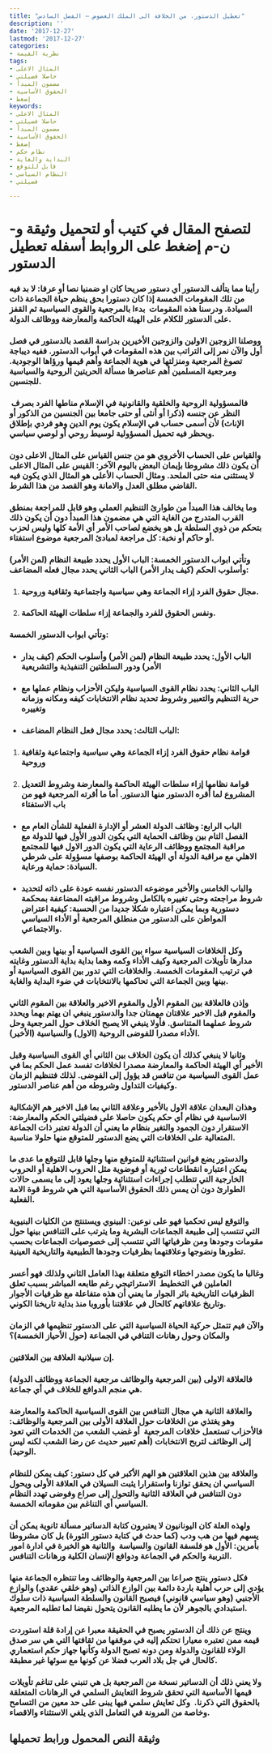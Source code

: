 ```yaml
---
title: "تعطيل الدستور، من الخلافة الى الملك العضوض – الفصل السادس"
description: ''
date: '2017-12-27'
lastmod: '2017-12-27'
categories:
- نظرية القيمة
tags:
- المثال الاعلى
- حاصلا فضيلتي
- مضمون المبدأ
- الحقوق الأساسية
- إضغط
keywords:
- المثال الاعلى
- حاصلا فضيلتي
- مضمون المبدأ
- الحقوق الأساسية
- إضغط
- نظام حكم
- البداية والغاية
- قابل للتوقع
- النظام السياسي
- فضيلتي

---
```

# **لتصفح المقال في كتيب أو لتحميل وثيقة و-ن-م إضغط على الروابط أسفله** **تعطيل الدستور**

### رأينا مما يتألف الدستور أي دستور صريحا كان او ضمنيا نصا أو عرفا: لا بد فيه من تلك المقومات الخمسة إذا كان دستورا بحق ينظم حياة الجماعة ذات السيادة. ودرسنا هذه المقومات  بدءا بالمرجعية والقوى السياسية ثم القفز على الدستور للكلام على الهيئة الحاكمة والمعارضة ووظائف الدولة.

### ووصلنا الزوجين الاولين والزوجين الأخيرين بدراسة القصد بالدستور في فصل أول والآن نمر إلى التراتب بين هذه المقومات في أبواب الدستور. ففيه ديباجة تصوغ المرجعية ومنزلتها في هوية الجماعة وأهم قيمها ورؤاها الوجودية. ومرجعية المسلمين أهم عناصرها مسألة الحريتين الروحية والسياسية للجنسين.

### فالمسؤولية الروحية والخلقية والقانونية في الإسلام مناطها الفرد بصرف  النظر عن جنسه (ذكرا أو أنثى أو حتى جامعا بين الجنسين من الذكور أو الإناث) لأن أسمى حساب في الإسلام يكون يوم الدين وهو فردي بإطلاق ويحظر فيه تحميل المسؤولية لوسيط روحي أو لوصي سياسي.

### والقياس على الحساب الأخروي هو من جنس القياس على المثال الاعلى دون أن يكون ذلك مشروطا بإيمان البعض باليوم الآخر: القيس على المثال الاعلى لا يستثنى منه حتى الملحد. ومثال الحساب الأعلى هو المثال الذي يكون فيه القاضي مطلق العدل والامانة وهو القصد من هذا الشرط.

### وما يخالف هذا المبدأ من طوارئ التنظيم العملي وهو قابل للمراجعة بمنطق القرب المتدرج من الغاية التي هي مضمون هذا المبدأ دون أن يكون ذلك بتحكم من ذوي السلطة بل هو يخضع لصاحب الأمر أي الأمة كلها وليس لحزب أو حاكم أو نخبة: كل مراجعة لمبادئ المرجعية موضوع استفتاء.

### وتأتي ابواب الدستور الخمسة: الباب الأول يحدد طبيعة النظام (لمن الأمر) وأسلوب الحكم (كيف يدار الأمر) الباب الثاني يحدد مجال فعله المضاعف:

1. ### مجال حقوق الفرد إزاء الجماعة وهي سياسية واجتماعية وثقافية وروحية.
2. ### ونفس الحقوق للفرد والجماعة إزاء سلطات الهيئة الحاكمة.

### وتأتي ابواب الدستور الخمسة:

* ### الباب الأول: يحدد طبيعة النظام (لمن الأمر) وأسلوب الحكم (كيف يدار الأمر) ودور السلطتين التنفيذية والتشريعية
* ### الباب الثاني: يحدد نظام القوى السياسية وليكن الأحزاب ونظام عملها مع حرية التنظيم والتعبير وشروط تحديد نظام الانتخابات كيفه ومكانه وزمانه وتغييره
* ### الباب الثالث: يحدد مجال فعل النظام المضاعف:

1. ### قوامة نظام حقوق الفرد إزاء الجماعة وهي سياسية واجتماعية وثقافية وروحية
2. ### قوامة نظامها إزاء سلطات الهيئة الحاكمة والمعارضة وشروط التعديل المشروع لما أقره الدستور منها الدستور. أما ما أقرته المرجعية فهو من باب الاستفتاء

* ### الباب الرابع: وظائف الدولة العشر أو الإدارة الفعلية للشأن العام مع الفصل التام بين وظائف الحماية التي يكون الدور الأول فيها للدولة مع مراقبة المجتمع ووظائف الرعاية التي يكون الدور الاول فيها للمجتمع الاهلي مع مراقبة الدولة أي الهيئة الحاكمة بوصفها مسؤولة على شرطي السيادة: حماية ورعاية.
* ### والباب الخامس والأخير موضوعه الدستور نفسه عودة على ذاته لتحديد شروط مراجعته وحتى تغييره بالكامل وشروط مراقبته المضاعفة بمحكمة دستورية وبما يمكن اعتباره شكلا جديدا من الحسبة: كيفية اعتراض المواطن على الدستور من منطلق المرجعية أو الأداء السياسي والاجتماعي.

### وكل الخلافات السياسية سواء بين القوى السياسية أو بينها وبين الشعب مدارها تأويلات المرجعية وكيف الأداء وكمه وهما بداية بداية الدستور وغايته في ترتيب المقومات الخمسة. والخلافات التي تدور بين القوى السياسية أو بينها وبين الجماعة التي تحاكمها بالانتخابات في ضوء البداية والغاية.

### وإذن فالعلاقة بين المقوم الأول والمقوم الاخير والعلاقة بين المقوم الثاني والمقوم قبل الاخير علاقتان مهمتان جدا والدستور ينبغي ان يهتم بهما ويحدد شروط عملهما المتناسق. فأولا ينبغي الا يصبح الخلاف حول المرجعية وحل الأداء مصدرا للفوضى الروحية (الاول) والسياسية (الأخير).

### وثانيا لا ينبغي كذلك أن يكون الخلاف بين الثاني أي القوى السياسية وقبل الأخير أي الهيئة الحاكمة والمعارضة مصدرا لخلافات تفسد عمل الحكم بما في عمل القوى السياسية من تنافس قد يؤول إلى الفوضى. لذلك فتنظيم الزمان وكيفيات التداول وشروطه من أهم عناصر الدستور.

### وهذان البعدان علاقة الاول بالأخير وعلاقة الثاني بما قبل الاخير هم الإشكالية الاساسية في نظام أي حكم يكون حاصلا على فضيلتي الحكم والمعارضة: الاستقرار دون الجمود والتغير بنظام ما يعني أن الدولة تعتبر ذات الجماعة المتعالية على الخلافات التي يضع الدستور للمتوقع منها حلولا مناسبة.

### والدستور يضع قوانين استثنائية للمتوقع منها وجلها قابل للتوقع ما عدى ما يمكن اعتباره انقطاعات ثورية أو فوضوية مثل الحروب الاهلية أو الحروب الخارجية التي تتطلب إجراءات استثنائية وجلها يعود إلى ما يسمى حالات الطوارئ دون أن يمس ذلك الحقوق الأساسية التي هي شروط قوة الامة الفعلية.

### والتوقع ليس تحكميا فهو على نوعين: البينوي ويستنتج من الكليات البنيوية التي تنتسب إلى طبيعة الجماعات البشرية وما يترتب على التنافس بينها حول مقومات وجودها ومن ظرفياتها التي تنتسب إلى خصوصيات الجماعات بحسب تطورها ونضوجها وعلاقتهما بظرفيات وجودها الطبيعية والتاريخية العينية.

### وغالبا ما يكون مصدر اخطاء التوقع متعلقة بهذا العامل الثاني ولذلك فهو أعسر العاملين في التخطيط  الاستراتيجي رغم طابعه المباشر بسبب تعلق الظرفيات التاريخية باثر الجوار ما يعني أن هذه متفاعلة مع ظرفيات الأجوار وتاريخ علاقاتهم كالحال في علاقتنا بأوروبا منذ بداية تاريخنا الكوني.

### والآن فيم تتمثل حركية الحياة السياسية التي على الدستور تنظيمها في الزمان والمكان وحول رهانات التنافي في الجماعة (حول الأحياز الخمسة)؟

### إن سيلانية العلاقة بين العلاقتين.

### فالعلاقة الاولى (بين المرجعية والوظائف مرجعية الجماعة ووظائف الدولة) هي منجم الدوافع للخلاف في أي جماعة.

### والعلاقة الثانية هي مجال التنافس بين القوى السياسية الحاكمة والمعارضة وهو يغتذي من الخلافات حول العلاقة الأولى بين المرجعية والوظائف: فالأحزاب تستعمل خلافات المرجعية  أو غضب الشعب من الخدمات التي تعود إلى الوظائف لتربح الانتخابات (أهم تعبير حديث عن رضا الشعب لكنه ليس الوحيد).

### والعلاقة بين هذين العلاقتين هو الهم الأكبر في كل دستور: كيف يمكن للنظام السياسي ان يحقق توازنا واستقرارا يثبت السيلان في العلاقة الأولى ويحول دون التنافس في العلاقة الثانية والتحول إلى صراع وفوضى تهدد النظام السياسي أي التناغم بين مقوماته الخمسة.

### ولهذه العلة كان اليونانيون لا يعتبرون كتابة الدساتير مسألة ثانوية يمكن أن يسهم فيها من هب ودب (كما حدث في كتابة دستور الثورة) بل كان مشروطا بأمرين: الأول هو فلسفة القانون والسياسة  والثانية هو الخبرة في ادارة امور التربية والحكم في الجماعة ودوافع الإنسان الكلية ورهانات التنافس.

### فكل دستور ينتج صراعا بين المرجعية والوظائف وما تنتظره الجماعة منها يؤدي إلى حرب أهلية باردة دائمة بين الوازع الذاتي (وهو خلقي عقدي) والوازع الأجنبي (وهو سياسي قانوني) فيصبح القانون والسلطة السياسية ذات سلوك استبدادي بالجوهر لأن ما يطلبه القانون يتحول نقيضا لما تطلبه المرجعية.

### وينتج عن ذلك أن الدستور يصبح في الحقيقة معبرا عن إرادة قلة استوردت قيمه ممن تعتبره معيارا تحتكم إليه في موقفها من ثقافتها التي هي سر صدق الولاء للقانون والدولة ومن دونه تصبح الدولة وكأنها جهاز حكم استعماري كالحال في جل بلاد العرب فضلا عن كونها مع سوئها غير مطبقة.

### ولا يعني ذلك أن الدساتير نسخة من المرجعية بل هي تنبني على تناغم تأويلات قيمها الأساسية التي تحقق شروط التعايش السلمي في الرهانات المتعلقة بالحقوق التي ذكرنا.  وكل تعايش سلمي فيها يبنى على حد معين من التسامح وخاصة من المرونة في التعامل الذي يلغي الاستثناء والاقصاء.

## وثيقة النص المحمول ورابط تحميلها

###